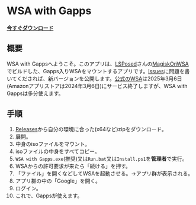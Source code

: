 # WSA with Gapps
[**今すぐダウンロード**](https://github.com/kamekuridaiya/WSA-with-Gapps/releases)

## 概要
WSA with Gappsへようこそ。このアプリは、[LSPosed](https://github.com/LSPosed)さんの[MagiskOnWSA](https://github.com/LSPosed/MagiskOnWSALocal)でビルドした、Gapps入りWSAをマウントするアプリです。[Issues](https://github.com/kamekuridaiya/WSA-with-Gapps/issues)に問題を書いてくだされば、新バージョンを公開します。[公式のWSA](https://apps.microsoft.com/detail/9njhk44ttksx?hl=ja-jp&gl=JP)は2025年3月6日(Amazonアプリストアは2024年3月6日)にサービス終了しますが、WSA with Gappsは多分使えます。

## 手順
1. [Releases](https://github.com/kamekuridaiya/WSA-with-Gapps/releases)から自分の環境に合った(x64など)zipをダウンロード。
2. 展開。
3. 中身のisoファイルをマウント。
4. isoファイルの中身をすべてコピー。
5. `WSA with Gapps.exe`(推奨)又は`Run.bat`又は`Install.ps1`を**管理者**で実行。
6. WSAからの許可要求が来たら「続ける」を押す。
7. 「ファイル」を開くなどしてWSAを起動させる。→アプリ群が表示される。
8. アプリ群の中の「Google」を開く。
9. ログイン。
10. これで、Gappsが使えます。
